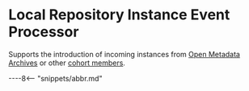 <!-- SPDX-License-Identifier: CC-BY-4.0 -->
<!-- Copyright Contributors to the ODPi Egeria project. -->

# Local Repository Instance Event Processor

Supports the introduction of incoming instances from [Open Metadata Archives](./concepts/open-metadata-archive) or other [cohort members](./concepts/cohort-member).

----8<-- "snippets/abbr.md"
